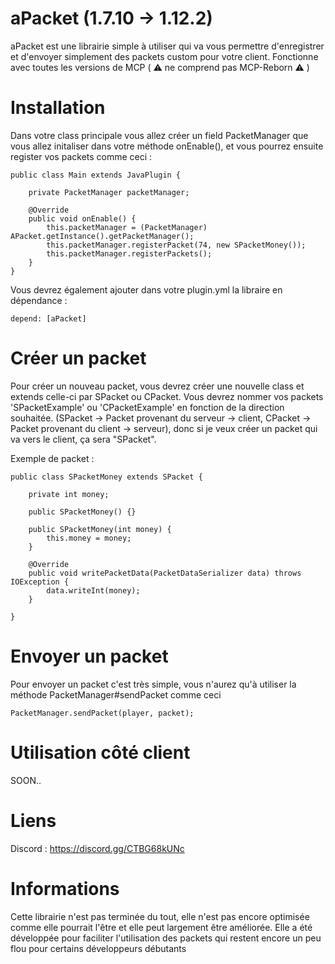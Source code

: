 # aPacket (1.7.10 -> 1.12.2)

aPacket est une librairie simple à utiliser qui va vous permettre d'enregistrer et d'envoyer simplement des packets custom pour votre client.
Fonctionne avec toutes les versions de MCP ( ⚠️ ne comprend pas MCP-Reborn ⚠️ )

# Installation

Dans votre class principale vous allez créer un field PacketManager que vous allez initaliser dans votre méthode onEnable(), et vous pourrez ensuite register vos packets comme ceci :

```
public class Main extends JavaPlugin {

	private PacketManager packetManager;
	
	@Override
	public void onEnable() {		
		this.packetManager = (PacketManager) APacket.getInstance().getPacketManager();
		this.packetManager.registerPacket(74, new SPacketMoney());
		this.packetManager.registerPackets();
	}
}
```

Vous devrez également ajouter dans votre plugin.yml la libraire en dépendance :
```
depend: [aPacket]
```

# Créer un packet

Pour créer un nouveau packet, vous devrez créer une nouvelle class et extends celle-ci par SPacket ou CPacket.
Vous devrez nommer vos packets 'SPacketExample' ou 'CPacketExample' en fonction de la direction souhaitée. (SPacket -> Packet provenant du serveur -> client, CPacket -> Packet provenant du client -> serveur), donc si je veux créer un packet qui va vers le client, ça sera "SPacket".

Exemple de packet :

```
public class SPacketMoney extends SPacket {

	private int money;
	
	public SPacketMoney() {}
	
	public SPacketMoney(int money) {
		this.money = money;
	}
	
	@Override
	public void writePacketData(PacketDataSerializer data) throws IOException {
		data.writeInt(money);
	}

}
```

# Envoyer un packet

Pour envoyer un packet c'est très simple, vous n'aurez qu'à utiliser la méthode PacketManager#sendPacket comme ceci

```
PacketManager.sendPacket(player, packet);
```

# Utilisation côté client 

SOON..

# Liens

Discord : https://discord.gg/CTBG68kUNc

# Informations

Cette librairie n'est pas terminée du tout, elle n'est pas encore optimisée comme elle pourrait l'être et elle peut largement être améliorée.
Elle a été développée pour faciliter l'utilisation des packets qui restent encore un peu flou pour certains développeurs débutants
